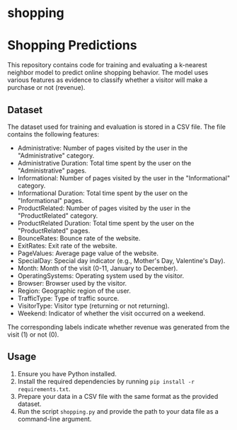 # shopping
# Shopping Predictions

This repository contains code for training and evaluating a k-nearest neighbor model to predict online shopping behavior. The model uses various features as evidence to classify whether a visitor will make a purchase or not (revenue).

## Dataset

The dataset used for training and evaluation is stored in a CSV file. The file contains the following features:

- Administrative: Number of pages visited by the user in the "Administrative" category.
- Administrative Duration: Total time spent by the user on the "Administrative" pages.
- Informational: Number of pages visited by the user in the "Informational" category.
- Informational Duration: Total time spent by the user on the "Informational" pages.
- ProductRelated: Number of pages visited by the user in the "ProductRelated" category.
- ProductRelated Duration: Total time spent by the user on the "ProductRelated" pages.
- BounceRates: Bounce rate of the website.
- ExitRates: Exit rate of the website.
- PageValues: Average page value of the website.
- SpecialDay: Special day indicator (e.g., Mother's Day, Valentine's Day).
- Month: Month of the visit (0-11, January to December).
- OperatingSystems: Operating system used by the visitor.
- Browser: Browser used by the visitor.
- Region: Geographic region of the user.
- TrafficType: Type of traffic source.
- VisitorType: Visitor type (returning or not returning).
- Weekend: Indicator of whether the visit occurred on a weekend.

The corresponding labels indicate whether revenue was generated from the visit (1) or not (0).

## Usage

1. Ensure you have Python installed.
2. Install the required dependencies by running `pip install -r requirements.txt`.
3. Prepare your data in a CSV file with the same format as the provided dataset.
4. Run the script `shopping.py` and provide the path to your data file as a command-line argument.
